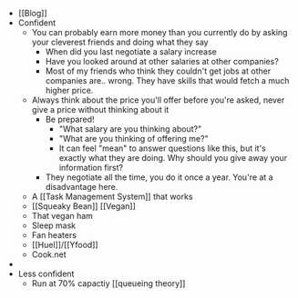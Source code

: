 - [[Blog]]
- Confident
	- You can probably earn more money than you currently do by asking your cleverest friends and doing what they say
		- When did you last negotiate a salary increase
		- Have you looked around at other salaries at other companies?
		- Most of my friends who think they couldn't get jobs at other companies are.. wrong. They have skills that would fetch a much higher price.
	- Always think about the price you'll offer before you're asked, never give a price without thinking about it
		- Be prepared!
			- "What salary are you thinking about?"
			- "What are you thinking of offering me?"
			- It can feel "mean" to answer questions like this, but it's exactly what they are doing. Why should you give away your information first?
		- They negotiate all the time, you do it once a year. You're at a disadvantage here.
	- A [[Task Management System]] that works
	- [[Squeaky Bean]] [[Vegan]]
	- That vegan ham
	- Sleep mask
	- Fan heaters
	- [[Huel]]/[[Yfood]]
	- Cook.net
-
- Less confident
	- Run at 70% capactiy [[queueing theory]]
